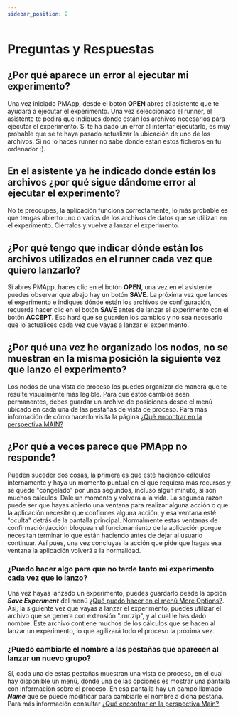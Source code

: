 ```yaml
---
sidebar_position: 2
---
```


# Preguntas y Respuestas

## ¿Por qué aparece un error al ejecutar mi experimento?

Una vez iniciado PMApp, desde el botón **OPEN** abres el asistente que te ayudará a ejecutar el experimento. Una vez seleccionado el runner, el asistente te pedirá que indiques donde están los archivos necesarios para ejecutar el experimento. Si te ha dado un error al intentar ejecutarlo, es muy probable que se te haya pasado actualizar la ubicación de uno de los archivos. Si no lo haces runner no sabe donde están estos ficheros en tu ordenador :).

## En el asistente ya he indicado donde están los archivos ¿por qué sigue dándome error al ejecutar el experimento?

No te preocupes, la aplicación funciona correctamente, lo más probable es que tengas abierto uno o varios de los archivos de datos que se utilizan en el experimento. Ciérralos y vuelve a lanzar el experimento.

## ¿Por qué tengo que indicar dónde están los archivos utilizados en el runner cada vez que quiero lanzarlo?

Si abres PMApp, haces clic en el botón **OPEN**, una vez en el asistente puedes observar que abajo hay un botón **SAVE**. La próxima vez que lances el experimento e indiques dónde están los archivos de configuración, recuerda hacer clic en el botón **SAVE** antes de lanzar el experimento con el botón **ACCEPT**. Eso hará que se guarden los cambios y no sea necesario que lo actualices cada vez que vayas a lanzar el experimento.

## ¿Por qué una vez he organizado los nodos, no se muestran en la misma posición la siguiente vez que lanzo el experimento?

Los nodos de una vista de proceso los puedes organizar de manera que te resulte visualmente más legible. Para que estos cambios sean permanentes, debes guardar un archivo de posiciones desde el menú ubicado en cada una de las pestañas de vista de proceso. Para más información de cómo hacerlo visita la página [¿Qué encontrar en la perspectiva MAIN?](../perspectives/main-perspective.md)

## ¿Por qué a veces parece que PMApp no responde?

Pueden suceder dos cosas, la primera es que esté haciendo cálculos internamente y haya un momento puntual en el que requiera más recursos y se quede "congelado" por unos segundos, incluso algún minuto, si son muchos cálculos. Dale un momento y volverá a la vida. La segunda razón puede ser que hayas abierto una ventana para realizar alguna acción o que la aplicación necesite que confirmes alguna acción, y esa ventana esté "oculta" detrás de la pantalla principal. Normalmente estas ventanas de confirmación/acción bloquean el funcionamiento de la aplicación porque necesitan terminar lo que están haciendo antes de dejar al usuario continuar. Así pues, una vez concluyas la acción que pide que hagas esa ventana la aplicación volverá a la normalidad.

### ¿Puedo hacer algo para que no tarde tanto mi experimento cada vez que lo lanzo?

Una vez hayas lanzado un experimento, puedes guardarlo desde la opción **_Save Experiment_** del menú [¿Qué puedo hacer en el menú More Options?](../perspectives/menu/more-options-menu.md). Así, la siguiente vez que vayas a lanzar el experimento, puedes utilizar el archivo que se genera con extensión ".rnr.zip", y al cual le has dado nombre. Este archivo contiene muchos de los cálculos que se hacen al lanzar un experimento, lo que agilizará todo el proceso la próxima vez.

### ¿Puedo cambiarle el nombre a las pestañas que aparecen al lanzar un nuevo grupo?

Sí, cada una de estas pestañas muestran una vista de proceso, en el cual hay disponible un menú, dónde una de las opciones es mostrar una pantalla con información sobre el proceso. En esa pantalla hay un campo llamado **_Name_** que se puede modificar para cambiarle el nombre a dicha pestaña. Para más información consultar [¿Qué encontrar en la perspectiva Main?](../perspectives/main-perspective.md).